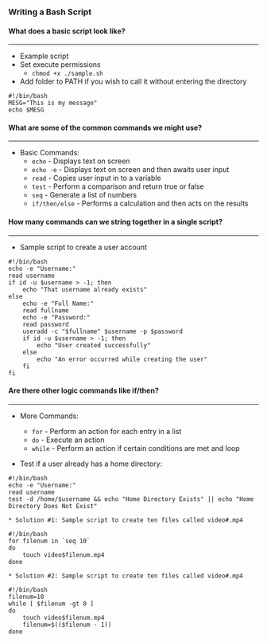 ### Writing a Bash Script

#### What does a basic script look like?

---

- Example script
- Set execute permissions
  - `chmod +x ./sample.sh`
- Add folder to PATH if you wish to call it without entering the directory

```
#!/bin/bash
MESG="This is my message"
echo $MESG
```

#### What are some of the common commands we might use?

---

- Basic Commands:
  - `echo` - Displays text on screen
  - `echo -e` - Displays text on screen and then awaits user input
  - `read` - Copies user input in to a variable
  - `test` - Perform a comparison and return true or false
  - `seq` - Generate a list of numbers
  - `if/then/else` - Performs a calculation and then acts on the results

#### How many commands can we string together in a single script?

---

- Sample script to create a user account

```
#!/bin/bash
echo -e "Username:"
read username
if id -u $username > -1; then
	echo "That username already exists"
else
	echo -e "Full Name:"
	read fullname
	echo -e "Password:"
	read password
	useradd -c "$fullname" $username -p $password
	if id -u $username > -1; then
		echo "User created successfully"
	else
		echo "An error occurred while creating the user"
	fi
fi
```

#### Are there other logic commands like if/then?

---

- More Commands:

  - `for` - Perform an action for each entry in a list
  - `do` - Execute an action
  - `while` - Perform an action if certain conditions are met and loop

- Test if a user already has a home directory:

```
#!/bin/bash
echo -e "Username:"
read username
test -d /home/$username && echo "Home Directory Exists" || echo "Home Directory Does Not Exist"
```

```
* Solution #1: Sample script to create ten files called video#.mp4

#!/bin/bash
for filenum in `seq 10`
do
	touch video$filenum.mp4
done

* Solution #2: Sample script to create ten files called video#.mp4

#!/bin/bash
filenum=10
while [ $filenum -gt 0 ]
do
	touch video$filenum.mp4
	filenum=$(($filenum - 1))
done
```
